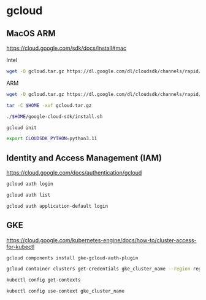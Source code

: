 # gcloud

## MacOS ARM

https://cloud.google.com/sdk/docs/install#mac

Intel
```sh
wget -O gcloud.tar.gz https://dl.google.com/dl/cloudsdk/channels/rapid/downloads/google-cloud-cli-470.0.0-darwin-x86_64.tar.gz
```

ARM
```sh
wget -O gcloud.tar.gz https://dl.google.com/dl/cloudsdk/channels/rapid/downloads/google-cloud-cli-470.0.0-darwin-arm.tar.gz
```

```sh
tar -C $HOME -xvf gcloud.tar.gz
```

```sh
./$HOME/google-cloud-sdk/install.sh
```

```sh
gcloud init
```

```sh
export CLOUDSDK_PYTHON=python3.11
```

## Identity and Access Management (IAM)

https://cloud.google.com/docs/authentication/gcloud

```sh
gcloud auth login
```

```sh
gcloud auth list
```

```sh
gcloud auth application-default login
```

## GKE

https://cloud.google.com/kubernetes-engine/docs/how-to/cluster-access-for-kubectl

```sh
gcloud components install gke-gcloud-auth-plugin
```

```sh
gcloud container clusters get-credentials gke_cluster_name --region region_name --project project_name
```

```sh
kubectl config get-contexts
```

```sh
kubectl config use-context gke_cluster_name
```

